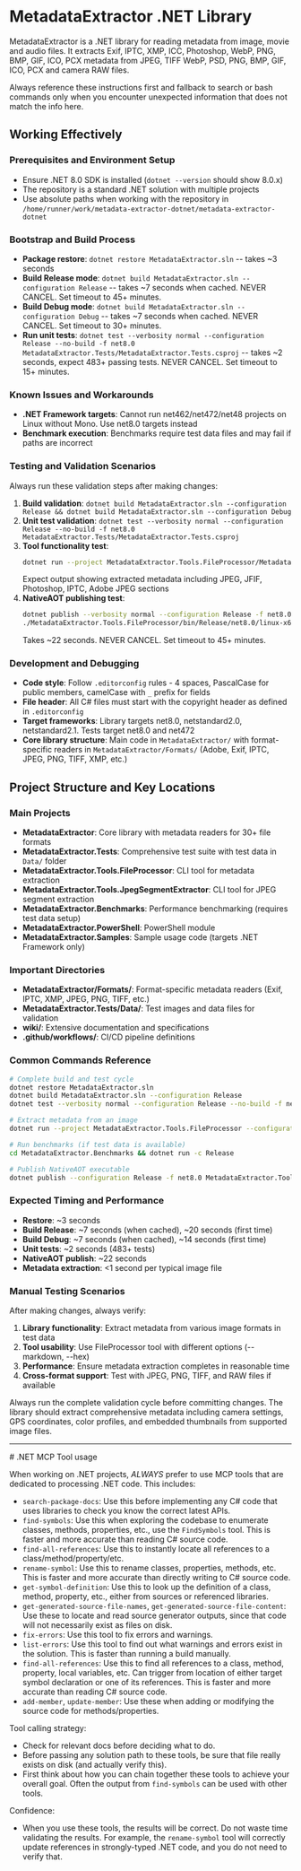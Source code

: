 # MetadataExtractor .NET Library

MetadataExtractor is a .NET library for reading metadata from image, movie and audio files. It extracts Exif, IPTC, XMP, ICC, Photoshop, WebP, PNG, BMP, GIF, ICO, PCX metadata from JPEG, TIFF WebP, PSD, PNG, BMP, GIF, ICO, PCX and camera RAW files.

Always reference these instructions first and fallback to search or bash commands only when you encounter unexpected information that does not match the info here.

## Working Effectively

### Prerequisites and Environment Setup
- Ensure .NET 8.0 SDK is installed (`dotnet --version` should show 8.0.x)
- The repository is a standard .NET solution with multiple projects
- Use absolute paths when working with the repository in `/home/runner/work/metadata-extractor-dotnet/metadata-extractor-dotnet`

### Bootstrap and Build Process
- **Package restore**: `dotnet restore MetadataExtractor.sln` -- takes ~3 seconds
- **Build Release mode**: `dotnet build MetadataExtractor.sln --configuration Release` -- takes ~7 seconds when cached. NEVER CANCEL. Set timeout to 45+ minutes.
- **Build Debug mode**: `dotnet build MetadataExtractor.sln --configuration Debug` -- takes ~7 seconds when cached. NEVER CANCEL. Set timeout to 30+ minutes.
- **Run unit tests**: `dotnet test --verbosity normal --configuration Release --no-build -f net8.0 MetadataExtractor.Tests/MetadataExtractor.Tests.csproj` -- takes ~2 seconds, expect 483+ passing tests. NEVER CANCEL. Set timeout to 15+ minutes.

### Known Issues and Workarounds
- **.NET Framework targets**: Cannot run net462/net472/net48 projects on Linux without Mono. Use net8.0 targets instead
- **Benchmark execution**: Benchmarks require test data files and may fail if paths are incorrect

### Testing and Validation Scenarios
Always run these validation steps after making changes:
1. **Build validation**: `dotnet build MetadataExtractor.sln --configuration Release && dotnet build MetadataExtractor.sln --configuration Debug`
2. **Unit test validation**: `dotnet test --verbosity normal --configuration Release --no-build -f net8.0 MetadataExtractor.Tests/MetadataExtractor.Tests.csproj`
3. **Tool functionality test**: 
   ```bash
   dotnet run --project MetadataExtractor.Tools.FileProcessor/MetadataExtractor.Tools.FileProcessor.csproj --configuration Release --framework net8.0 -- MetadataExtractor.Tests/Data/withIptc.jpg
   ```
   Expect output showing extracted metadata including JPEG, JFIF, Photoshop, IPTC, Adobe JPEG sections
4. **NativeAOT publishing test**: 
   ```bash
   dotnet publish --verbosity normal --configuration Release -f net8.0 MetadataExtractor.Tools.FileProcessor/MetadataExtractor.Tools.FileProcessor.csproj
   ./MetadataExtractor.Tools.FileProcessor/bin/Release/net8.0/linux-x64/publish/MetadataExtractor.Tools.FileProcessor MetadataExtractor.Tests/Data/withIptc.jpg
   ```
   Takes ~22 seconds. NEVER CANCEL. Set timeout to 45+ minutes.

### Development and Debugging
- **Code style**: Follow `.editorconfig` rules - 4 spaces, PascalCase for public members, camelCase with `_` prefix for fields
- **File header**: All C# files must start with the copyright header as defined in `.editorconfig`
- **Target frameworks**: Library targets net8.0, netstandard2.0, netstandard2.1. Tests target net8.0 and net472
- **Core library structure**: Main code in `MetadataExtractor/` with format-specific readers in `MetadataExtractor/Formats/` (Adobe, Exif, IPTC, JPEG, PNG, TIFF, XMP, etc.)

## Project Structure and Key Locations

### Main Projects
- **MetadataExtractor**: Core library with metadata readers for 30+ file formats
- **MetadataExtractor.Tests**: Comprehensive test suite with test data in `Data/` folder
- **MetadataExtractor.Tools.FileProcessor**: CLI tool for metadata extraction
- **MetadataExtractor.Tools.JpegSegmentExtractor**: CLI tool for JPEG segment extraction
- **MetadataExtractor.Benchmarks**: Performance benchmarking (requires test data setup)
- **MetadataExtractor.PowerShell**: PowerShell module
- **MetadataExtractor.Samples**: Sample usage code (targets .NET Framework only)

### Important Directories
- **MetadataExtractor/Formats/**: Format-specific metadata readers (Exif, IPTC, XMP, JPEG, PNG, TIFF, etc.)
- **MetadataExtractor.Tests/Data/**: Test images and data files for validation
- **wiki/**: Extensive documentation and specifications
- **.github/workflows/**: CI/CD pipeline definitions

### Common Commands Reference
```bash
# Complete build and test cycle
dotnet restore MetadataExtractor.sln
dotnet build MetadataExtractor.sln --configuration Release
dotnet test --verbosity normal --configuration Release --no-build -f net8.0 MetadataExtractor.Tests/MetadataExtractor.Tests.csproj

# Extract metadata from an image
dotnet run --project MetadataExtractor.Tools.FileProcessor --configuration Release --framework net8.0 -- [image_file] [--markdown] [--hex]

# Run benchmarks (if test data is available)
cd MetadataExtractor.Benchmarks && dotnet run -c Release

# Publish NativeAOT executable
dotnet publish --configuration Release -f net8.0 MetadataExtractor.Tools.FileProcessor/MetadataExtractor.Tools.FileProcessor.csproj
```

### Expected Timing and Performance
- **Restore**: ~3 seconds
- **Build Release**: ~7 seconds (when cached), ~20 seconds (first time)
- **Build Debug**: ~7 seconds (when cached), ~14 seconds (first time)
- **Unit tests**: ~2 seconds (483+ tests)
- **NativeAOT publish**: ~22 seconds
- **Metadata extraction**: <1 second per typical image file

### Manual Testing Scenarios
After making changes, always verify:
1. **Library functionality**: Extract metadata from various image formats in test data
2. **Tool usability**: Use FileProcessor tool with different options (--markdown, --hex)
3. **Performance**: Ensure metadata extraction completes in reasonable time
4. **Cross-format support**: Test with JPEG, PNG, TIFF, and RAW files if available

Always run the complete validation cycle before committing changes. The library should extract comprehensive metadata including camera settings, GPS coordinates, color profiles, and embedded thumbnails from supported image files.

---

<dotnet-agent>
# .NET MCP Tool usage

When working on .NET projects, *ALWAYS* prefer to use MCP tools that are dedicated to processing .NET code. This includes:

- `search-package-docs`: Use this before implementing any C# code that uses libraries to check you know the correct latest APIs.
- `find-symbols`: Use this when exploring the codebase to enumerate classes, methods, properties, etc., use the `FindSymbols` tool. This is faster and more accurate than reading C# source code.
- `find-all-references`: Use this to instantly locate all references to a class/method/property/etc.
- `rename-symbol`: Use this to rename classes, properties, methods, etc. This is faster and more accurate than directly writing to C# source code.
- `get-symbol-definition`: Use this to look up the definition of a class, method, property, etc., either from sources or referenced libraries.
- `get-generated-source-file-names`, `get-generated-source-file-content`: Use these to locate and read source generator outputs, since that code will not necessarily exist as files on disk.
- `fix-errors`: Use this tool to fix errors and warnings.
- `list-errors`: Use this tool to find out what warnings and errors exist in the solution. This is faster than running a build manually.
- `find-all-references`: Use this to find all references to a class, method, property, local variables, etc. Can trigger from location of either target symbol declaration or one of its references. This is faster and more accurate than reading C# source code.
- `add-member`, `update-member`: Use these when adding or modifying the source code for methods/properties.

Tool calling strategy:
- Check for relevant docs before deciding what to do.
- Before passing any solution path to these tools, be sure that file really exists on disk (and actually verify this).
- First think about how you can chain together these tools to achieve your overall goal. Often the output from `find-symbols` can be used with other tools.

Confidence:
- When you use these tools, the results will be correct. Do not waste time validating the results. For example, the `rename-symbol` tool will correctly update references in strongly-typed .NET code, and you do not need to verify that.
</dotnet-agent>
